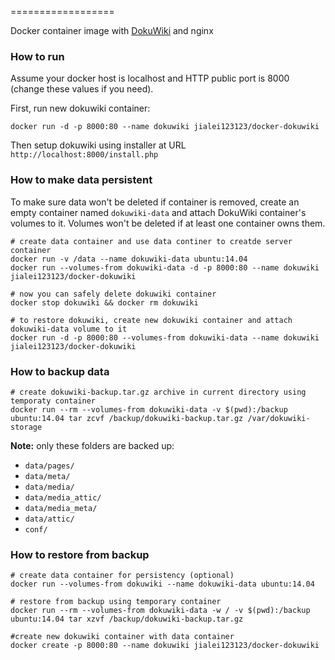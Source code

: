 ==================

Docker container image with [DokuWiki](https://www.dokuwiki.org/dokuwiki) and nginx

### How to run

Assume your docker host is localhost and HTTP public port is 8000 (change these values if you need).

First, run new dokuwiki container:

    docker run -d -p 8000:80 --name dokuwiki jialei123123/docker-dokuwiki

Then setup dokuwiki using installer at URL `http://localhost:8000/install.php`

### How to make data persistent

To make sure data won't be deleted if container is removed, create an empty container named `dokuwiki-data` and attach DokuWiki container's volumes to it. Volumes won't be deleted if at least one container owns them.

    # create data container and use data continer to creatde server container
    docker run -v /data --name dokuwiki-data ubuntu:14.04
    docker run --volumes-from dokuwiki-data -d -p 8000:80 --name dokuwiki jialei123123/docker-dokuwiki

    # now you can safely delete dokuwiki container
    docker stop dokuwiki && docker rm dokuwiki

    # to restore dokuwiki, create new dokuwiki container and attach dokuwiki-data volume to it
    docker run -d -p 8000:80 --volumes-from dokuwiki-data --name dokuwiki jialei123123/docker-dokuwiki
 
 ### How to backup data

    # create dokuwiki-backup.tar.gz archive in current directory using temporaty container
    docker run --rm --volumes-from dokuwiki-data -v $(pwd):/backup ubuntu:14.04 tar zcvf /backup/dokuwiki-backup.tar.gz /var/dokuwiki-storage

**Note:** only these folders are backed up:

* `data/pages/`
* `data/meta/`
* `data/media/`
* `data/media_attic/`
* `data/media_meta/`
* `data/attic/`
* `conf/`

### How to restore from backup

    # create data container for persistency (optional)
    docker run --volumes-from dokuwiki --name dokuwiki-data ubuntu:14.04

    # restore from backup using temporary container
    docker run --rm --volumes-from dokuwiki-data -w / -v $(pwd):/backup ubuntu:14.04 tar xzvf /backup/dokuwiki-backup.tar.gz
    
    #create new dokuwiki container with data container
    docker create -p 8000:80 --name dokuwiki jialei123123/docker-dokuwiki
